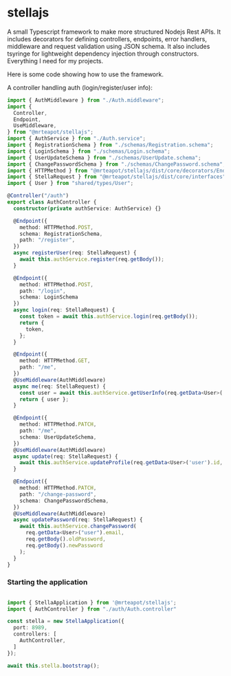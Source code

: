 # stellajs
A small Typescript framework to make more structured Nodejs Rest APIs. It includes decorators for defining controllers, endpoints, error handlers, middleware and request validation using JSON schema. It also includes tsyringe for lightweight dependency injection through constructors. Everything I need for my projects.

Here is some code showing how to use the framework.

A controller handling auth (login/register/user info):
``` typescript
import { AuthMiddleware } from "./Auth.middleware";
import {
  Controller,
  Endpoint,
  UseMiddleware,
} from "@mrteapot/stellajs";
import { AuthService } from "./Auth.service";
import { RegistrationSchema } from "./schemas/Registration.schema";
import { LoginSchema } from "./schemas/Login.schema";
import { UserUpdateSchema } from "./schemas/UserUpdate.schema";
import { ChangePasswordSchema } from "./schemas/ChangePassword.schema";
import { HTTPMethod } from "@mrteapot/stellajs/dist/core/decorators/Endpoint";
import { StellaRequest } from "@mrteapot/stellajs/dist/core/interfaces";
import { User } from "shared/types/User";

@Controller("/auth")
export class AuthController {
  constructor(private authService: AuthService) {}

  @Endpoint({
    method: HTTPMethod.POST,
    schema: RegistrationSchema,
    path: "/register",
  })
  async registerUser(req: StellaRequest) {
    await this.authService.register(req.getBody());
  }

  @Endpoint({
    method: HTTPMethod.POST,
    path: "/login",
    schema: LoginSchema
  })
  async login(req: StellaRequest) {
    const token = await this.authService.login(req.getBody());
    return {
      token,
    };
  }

  @Endpoint({
    method: HTTPMethod.GET,
    path: "/me",
  })
  @UseMiddleware(AuthMiddleware)
  async me(req: StellaRequest) {
    const user = await this.authService.getUserInfo(req.getData<User>('user').id);
    return { user };
  }

  @Endpoint({
    method: HTTPMethod.PATCH,
    path: "/me",
    schema: UserUpdateSchema,
  })
  @UseMiddleware(AuthMiddleware)
  async update(req: StellaRequest) {
    await this.authService.updateProfile(req.getData<User>('user').id, req.getBody());
  }

  @Endpoint({
    method: HTTPMethod.PATCH,
    path: "/change-password",
    schema: ChangePasswordSchema,
  })
  @UseMiddleware(AuthMiddleware)
  async updatePassword(req: StellaRequest) {
    await this.authService.changePassword(
      req.getData<User>("user").email,
      req.getBody().oldPassword,
      req.getBody().newPassword
    );
  }
}

```

### Starting the application
``` typescript

import { StellaApplication } from '@mrteapot/stellajs';
import { AuthController } from "./auth/Auth.controller"

const stella = new StellaApplication({
  port: 8989,
  controllers: [
    AuthController,
  ]
});

await this.stella.bootstrap();
```
